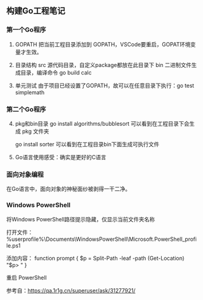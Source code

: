 ## 构建Go工程笔记

### 第一个Go程序
1. GOPATH
   把当前工程目录添加到 GOPATH，VSCode要重启，GOPAT环境变量才生效。

2. 目录结构
   src   源代码目录，自定义package都放在此目录下
   bin   二进制文件生成目录，编译命令 go build calc 

3. 单元测试
   由于项目已经设置了GOPATH，故可以在任意目录下执行：go test simplemath

### 第二个Go程序
4. pkg和bin目录
   go install algorithms/bubblesort
   可以看到在工程目录下会生成 pkg 文件夹

   go install sorter
   可以看到在工程目录bin下面生成可执行文件

5. Go语言使用感受：确实是更好的C语言


### 面向对象编程
在Go语言中，面向对象的神秘面纱被剥得一干二净。


### Windows PowerShell
将Windows PowerShell路径提示隐藏，仅显示当前文件夹名称
   
   打开文件：%userprofile%\Documents\WindowsPowerShell\Microsoft.PowerShell_profile.ps1

   添加内容：
   function prompt {
   $p = Split-Path -leaf -path (Get-Location)
   "$p> "
   }

   重启 PowerShell

   参考自：https://qa.1r1g.cn/superuser/ask/31277921/

